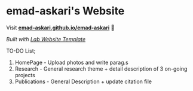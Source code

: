 
# emad-askari's Website

Visit **[emad-askari.github.io/emad-askari](https://emad-askari.github.io/emad-askari)** 🚀

_Built with [Lab Website Template](https://greene-lab.gitbook.io/lab-website-template-docs)_


TO-DO List;
1. HomePage - Upload photos and write parag.s
2. Research - General research theme + detail description of 3 on-going projects
3. Publications - General Description + update citation file
